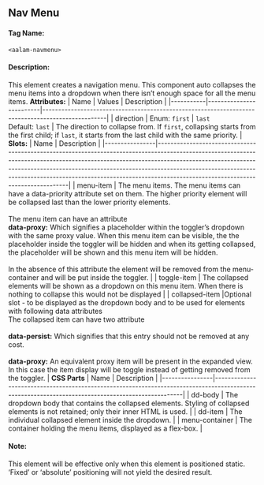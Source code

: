 ## Nav Menu
#### Tag Name:

`<aalam-navmenu>`

#### Description:

This element creates a navigation menu. This component auto collapses the menu items into a dropdown when there isn’t enough space for all the menu items.
**Attributes:**
| Name      | Values                  | Description                                                                                      |
|-----------|-------------------------|--------------------------------------------------------------------------------------------------|
| direction | Enum: `first` \| `last` <br>Default: `last` | The direction to collapse from. If `first`, collapsing starts from the first child; if `last`, it starts from the last child with the same priority. |
**Slots:**
| Name           | Description                                                                                                                                                                                                                                                                                                                                                              |
|----------------|--------------------------------------------------------------------------------------------------------------------------------------------------------------------------------------------------------------------------------------------------------------------------------------------------------------------------------------------------------------------------|
| menu-item      | The menu items. The menu items can have a data-priority attribute set on them. The higher priority element will be collapsed last than the lower priority elements.<br><br>The menu item can have an attribute<br>**data-proxy:** Which signifies a placeholder within the toggler’s dropdown with the same proxy value. When this menu item can be visible, the the placeholder inside the toggler will be hidden and when its getting collapsed, the placeholder will be shown and this menu item will be hidden.<br><br>In the absence of this attribute the element will be removed from the menu-container and will be put inside the toggler. |
| toggle-item    | The collapsed elements will be shown as a dropdown on this menu item. When there is nothing to collapse this would not be displayed                                                                                                                                                                                                                                                          |
| collapsed-item |Optional slot - to be displayed as the dropdown body and to be used for elements with following data attributes<br>The collapsed item can have two attribute<br><br>**data-persist:** Which signifies that this entry should not be removed at any cost.<br><br>**data-proxy:** An equivalent proxy item will be present in the expanded view. In this case the item display will be toggle instead of getting removed from the toggler.                                                                                                                    |
**CSS Parts**
| Name           | Description                                                                                                                                      |
|----------------|--------------------------------------------------------------------------------------------------------------------------------------------------|
| dd-body        | The dropdown body that contains the collapsed elements. Styling of collapsed elements is not retained; only their inner HTML is used.          |
| dd-item        | The individual collapsed element inside the dropdown.                                                                                           |
| menu-container | The container holding the menu items, displayed as a flex-box.                                                                                  |

#### Note:

This element will be effective only when this element is positioned static. ‘Fixed’ or ‘absolute’ positioning will not yield the desired result.